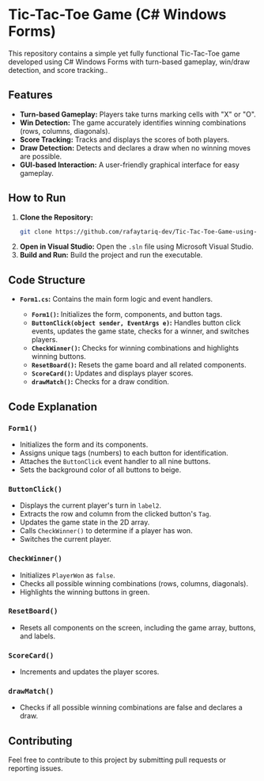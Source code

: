 # Tic-Tac-Toe Game (C# Windows Forms)

This repository contains a simple yet fully functional Tic-Tac-Toe game developed using C# Windows Forms with turn-based gameplay, win/draw detection, and score tracking..

## Features

* **Turn-based Gameplay:** Players take turns marking cells with "X" or "O".
* **Win Detection:** The game accurately identifies winning combinations (rows, columns, diagonals).
* **Score Tracking:** Tracks and displays the scores of both players.
* **Draw Detection:** Detects and declares a draw when no winning moves are possible.
* **GUI-based Interaction:** A user-friendly graphical interface for easy gameplay.

## How to Run

1.  **Clone the Repository:**
    ```bash
    git clone https://github.com/rafaytariq-dev/Tic-Tac-Toe-Game-using-C-Hash.git
    ```
2.  **Open in Visual Studio:** Open the `.sln` file using Microsoft Visual Studio.
3.  **Build and Run:** Build the project and run the executable.

## Code Structure

* **`Form1.cs`:** Contains the main form logic and event handlers.

    * **`Form1()`:** Initializes the form, components, and button tags.
    * **`ButtonClick(object sender, EventArgs e)`:** Handles button click events, updates the game state, checks for a winner, and switches players.
    * **`CheckWinner()`:** Checks for winning combinations and highlights winning buttons.
    * **`ResetBoard()`:** Resets the game board and all related components.
    * **`ScoreCard()`:** Updates and displays player scores.
    * **`drawMatch()`:** Checks for a draw condition.

## Code Explanation

### `Form1()`

* Initializes the form and its components.
* Assigns unique tags (numbers) to each button for identification.
* Attaches the `ButtonClick` event handler to all nine buttons.
* Sets the background color of all buttons to beige.

### `ButtonClick()`

* Displays the current player's turn in `label2`.
* Extracts the row and column from the clicked button's `Tag`.
* Updates the game state in the 2D array.
* Calls `CheckWinner()` to determine if a player has won.
* Switches the current player.

### `CheckWinner()`

* Initializes `PlayerWon` as `false`.
* Checks all possible winning combinations (rows, columns, diagonals).
* Highlights the winning buttons in green.

### `ResetBoard()`

* Resets all components on the screen, including the game array, buttons, and labels.

### `ScoreCard()`

* Increments and updates the player scores.

### `drawMatch()`

* Checks if all possible winning combinations are false and declares a draw.

## Contributing

Feel free to contribute to this project by submitting pull requests or reporting issues.
